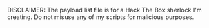 DISCLAIMER: The payload list file is for a Hack The Box sherlock I'm creating. Do not misuse any of my scripts for malicious purposes.

